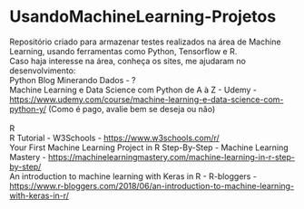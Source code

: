 # UsandoMachineLearning-Projetos
Repositório criado para armazenar testes realizados na área de Machine Learning, usando ferramentas como Python, Tensorflow e R. <br/>
Caso haja interesse na área, conheça os sites, me ajudaram no desenvolvimento: <br/>
Python
Blog Minerando Dados - ? <br/>
Machine Learning e Data Science com Python de A à Z - Udemy - https://www.udemy.com/course/machine-learning-e-data-science-com-python-y/ (Como é pago, avalie bem se deseja ou não) <br/>
<br/>
R <br/>
R Tutorial - W3Schools - https://www.w3schools.com/r/ <br/>
Your First Machine Learning Project in R Step-By-Step -  Machine Learning Mastery - https://machinelearningmastery.com/machine-learning-in-r-step-by-step/ <br/>
An introduction to machine learning with Keras in R - R-bloggers - https://www.r-bloggers.com/2018/06/an-introduction-to-machine-learning-with-keras-in-r/

